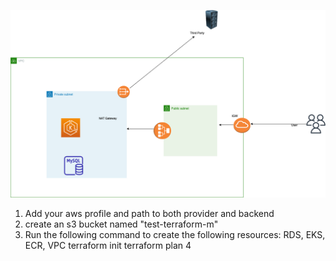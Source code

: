 ![Alt text](p-2.png)

1. Add your aws profile and path to both provider and backend
2. create an s3 bucket named "test-terraform-m"
3. Run the following command to create the following resources: RDS, EKS, ECR, VPC
    terraform init
    terraform plan 
4
